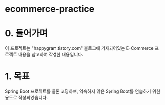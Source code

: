 # ecommerce-practice

# 0. 들어가며
이 프로젝트는 "happygram.tistory.com" 블로그에 기재되어있는 E-Commerce 프로젝트 내용을 참고하여 작성한 내용입니다.

# 1. 목표
Spring Boot 프로젝트를 클론 코딩하며, 익숙하지 않은 Spring Boot를 연습하기 위한 용도로 작성되었습니다.
